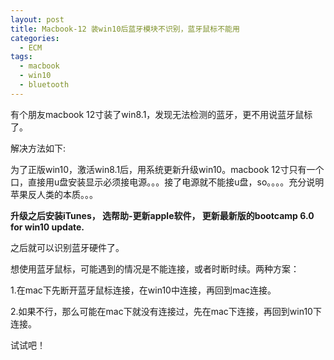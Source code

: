 ```yaml
---
layout: post
title: Macbook-12 装win10后蓝牙模块不识别，蓝牙鼠标不能用
categories:
  - ECM
tags:
  - macbook
  - win10
  - bluetooth
---
```


有个朋友macbook 12寸装了win8.1，发现无法检测的蓝牙，更不用说蓝牙鼠标了。

解决方法如下:

<!-- more -->

为了正版win10，激活win8.1后，用系统更新升级win10。macbook 12寸只有一个口，直接用u盘安装显示必须接电源。。。接了电源就不能接u盘，so。。。。充分说明苹果反人类的本质。。。

**升级之后安装iTunes，
选帮助-更新apple软件，
更新最新版的bootcamp 6.0 for win10 update.**

之后就可以识别蓝牙硬件了。

想使用蓝牙鼠标，可能遇到的情况是不能连接，或者时断时续。两种方案：

1.在mac下先断开蓝牙鼠标连接，在win10中连接，再回到mac连接。

2.如果不行，那么可能在mac下就没有连接过，先在mac下连接，再回到win10下连接。

试试吧！
